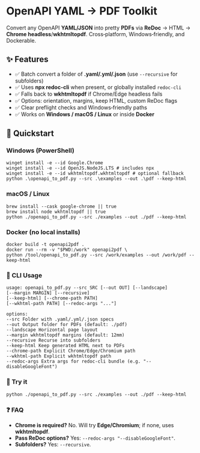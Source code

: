 # OpenAPI YAML → PDF Toolkit
Convert any OpenAPI **YAML/JSON** into pretty **PDFs** via **ReDoc** → HTML → **Chrome headless**/**wkhtmltopdf**. Cross‑platform, Windows‑friendly, and Dockerable.


## ✨ Features
- ✅ Batch convert a folder of **.yaml/.yml/.json** (use `--recursive` for subfolders)
- ✅ Uses **npx redoc-cli** when present, or globally installed `redoc-cli`
- ✅ Falls back to **wkhtmltopdf** if Chrome/Edge headless fails
- ✅ Options: orientation, margins, keep HTML, custom ReDoc flags
- ✅ Clear preflight checks and Windows‑friendly paths
- ✅ Works on **Windows / macOS / Linux** or inside **Docker**


## 🚀 Quickstart
### Windows (PowerShell)
```pwsh
winget install -e --id Google.Chrome
winget install -e --id OpenJS.NodeJS.LTS # includes npx
winget install -e --id wkhtmltopdf.wkhtmltopdf # optional fallback
python .\openapi_to_pdf.py --src .\examples --out .\pdf --keep-html
```

### macOS / Linux
```pwsh
brew install --cask google-chrome || true
brew install node wkhtmltopdf || true
python ./openapi_to_pdf.py --src ./examples --out ./pdf --keep-html
```

### Docker (no local installs)
```pwsh
docker build -t openapi2pdf .
docker run --rm -v "$PWD:/work" openapi2pdf \
python /tool/openapi_to_pdf.py --src /work/examples --out /work/pdf --keep-html
```

### 🧠 CLI Usage
```pwsh
usage: openapi_to_pdf.py --src SRC [--out OUT] [--landscape]
[--margin MARGIN] [--recursive]
[--keep-html] [--chrome-path PATH]
[--wkhtml-path PATH] [--redoc-args "..."]

options:
--src Folder with .yaml/.yml/.json specs
--out Output folder for PDFs (default: ./pdf)
--landscape Horizontal page layout
--margin wkhtmltopdf margins (default: 12mm)
--recursive Recurse into subfolders
--keep-html Keep generated HTML next to PDFs
--chrome-path Explicit Chrome/Edge/Chromium path
--wkhtml-path Explicit wkhtmltopdf path
--redoc-args Extra args for redoc-cli bundle (e.g. "--disableGoogleFont")
```

### 🧪 Try it
```pwsh
python ./openapi_to_pdf.py --src ./examples --out ./pdf --keep-html
```

### ❓ FAQ

- **Chrome is required?** No. Will try **Edge/Chromium**; if none, uses **wkhtmltopdf**.
- **Pass ReDoc options?** Yes: `--redoc-args "--disableGoogleFont"`.
- **Subfolders?** Yes: `--recursive`.